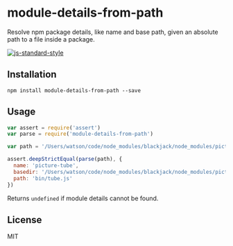 # module-details-from-path

Resolve npm package details, like name and base path, given an absolute path to a file inside a package.

[![js-standard-style](https://img.shields.io/badge/code%20style-standard-brightgreen.svg?style=flat)](https://github.com/feross/standard)

## Installation

```
npm install module-details-from-path --save
```

## Usage

```js
var assert = require('assert')
var parse = require('module-details-from-path')

var path = '/Users/watson/code/node_modules/blackjack/node_modules/picture-tube/bin/tube.js'

assert.deepStrictEqual(parse(path), {
  name: 'picture-tube',
  basedir: '/Users/watson/code/node_modules/blackjack/node_modules/picture-tube',
  path: 'bin/tube.js'
})
```

Returns `undefined` if module details cannot be found.

## License

MIT

